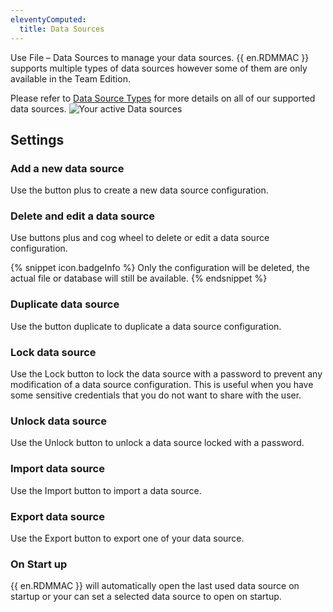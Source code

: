 ```yaml
---
eleventyComputed:
  title: Data Sources
---
```

Use File – Data Sources to manage your data sources. {{ en.RDMMAC }} supports multiple types of data sources however some of them are only available in the Team Edition.

Please refer to [Data Source Types](/rdm/mac/data-sources/data-sources-types/) for more details on all of our supported data sources.
![Your active Data sources](https://cdnweb.devolutions.net/docs/docs_en_rdm_mac_clip10014.png)

## Settings

### Add a new data source

Use the button plus to create a new data source configuration.

### Delete and edit a data source

Use buttons plus and cog wheel to delete or edit a data source configuration.

{% snippet icon.badgeInfo %}
Only the configuration will be deleted, the actual file or database will still be available.
{% endsnippet %}

### Duplicate data source

Use the button duplicate to duplicate a data source configuration.

### Lock data source

Use the Lock button to lock the data source with a password to prevent any modification of a data source configuration. This is useful when you have some sensitive credentials that you do not want to share with the user.

### Unlock data source

Use the Unlock button to unlock a data source locked with a password.

### Import data source

Use the Import button to import a data source.

### Export data source

Use the Export button to export one of your data source.

### On Start up

{{ en.RDMMAC }} will automatically open the last used data source on startup or your can set a selected data source to open on startup.
